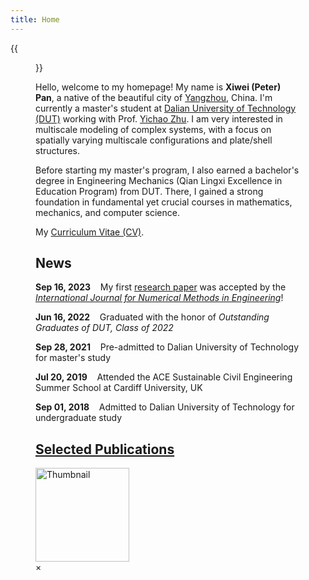 ```yaml
---
title: Home
---
```


{{<figure src="/figures/Xiwei_Portrait.JPG" title="Me at Jinji Lake in Suzhou, Summer 2023 (Credit goes to Jiayi)" width="500">}}

Hello, welcome to my homepage! My name is **Xiwei (Peter) Pan**, a native of the beautiful city of [Yangzhou](https://en.wikipedia.org/wiki/Yangzhou), China. I'm currently a master's student at [Dalian University of Technology (DUT)](https://www.dlut.edu.cn/) working with Prof. [Yichao Zhu](http://faculty.dlut.edu.cn/zhuyc/zh_CN/index/968943/list/index.htm). I am very interested in multiscale modeling of complex systems, with a focus on spatially varying multiscale configurations and plate/shell structures.

Before starting my master's program, I also earned a bachelor's degree in Engineering Mechanics (Qian Lingxi Excellence in Education Program) from DUT. There, I gained a strong foundation in fundamental yet crucial courses in mathematics, mechanics, and computer science.

My [Curriculum Vitae (CV)](/files/Xiwei_CV.pdf).

## News

<p><b>Sep 16, 2023</b>&nbsp;&nbsp;&nbsp;&nbsp;My first <a href="https://onlinelibrary.wiley.com/doi/abs/10.1002/nme.7367">research paper</a> was accepted by the <a href="https://onlinelibrary.wiley.com/journal/10970207"><em>International Journal for Numerical Methods in Engineering</em></a>!</p>

<p><b>Jun 16, 2022</b>&nbsp;&nbsp;&nbsp;&nbsp;Graduated with the honor of <em>Outstanding Graduates of DUT, Class of 2022</em></p>

<p><b>Sep 28, 2021</b>&nbsp;&nbsp;&nbsp;&nbsp;Pre-admitted to Dalian University of Technology for master's study</p>

<p><b>Jul 20, 2019</b>&nbsp;&nbsp;&nbsp;&nbsp;Attended the ACE Sustainable Civil Engineering Summer School at Cardiff University, UK</p>

<p><b>Sep 01, 2018</b>&nbsp;&nbsp;&nbsp;&nbsp;Admitted to Dalian University of Technology for undergraduate study</p>

## [Selected Publications](https://xiweipan.vercel.app/en/projects/)


<meta charset="UTF-8">
<meta name="viewport" content="width=device-width, initial-scale=1.0">
<title>Thumbnail with Enlarged View</title>
<style>
  /* Style for the thumbnail */
  .thumbnail {
    width: 150px;
    cursor: pointer;
    transition: 0.3s;
  }

  /* Add a hover effect to the thumbnail */
  .thumbnail:hover {
    opacity: 0.7;
  }

  /* Style for the modal */
  .modal {
    display: none;
    position: fixed;
    z-index: 1;
    padding-top: 100px;
    left: 0;
    top: 0;
    width: 100%;
    height: 100%;
    overflow: auto;
    background-color: rgb(0,0,0);
    background-color: rgba(0,0,0,0.9);
  }

  /* Style for the enlarged image inside the modal */
  .modal-content {
    margin: auto;
    display: block;
    width: 80%;
    max-width: 700px;
  }

  /* Add animation to the enlarged image */
  .modal-content {
    animation-name: zoom;
    animation-duration: 0.6s;
  }

  @keyframes zoom {
    from {transform: scale(0)}
    to {transform: scale(1)}
  }

  /* Style for the close button */
  .close {
    position: absolute;
    top: 15px;
    right: 35px;
    color: #fff;
    font-size: 40px;
    font-weight: bold;
    transition: 0.3s;
    cursor: pointer;
  }

  .close:hover,
  .close:focus {
    color: #bbb;
    text-decoration: none;
    cursor: pointer;
  }
</style>

<!-- Thumbnail image -->
<img src="/figures/BL.png" alt="Thumbnail" class="thumbnail" id="myThumbnail">

<!-- The Modal -->
<div id="myModal" class="modal">
    <span class="close">&times;</span>
    <img class="modal-content" id="img01">
</div>

<script>
// Get the modal
var modal = document.getElementById("myModal");

// Get the image and insert it inside the modal
var img = document.getElementById("myThumbnail");
var modalImg = document.getElementById("img01");

img.onclick = function(){
    modal.style.display = "block";
    modalImg.src = this.src;
}

// Get the <span> element that closes the modal
var span = document.getElementsByClassName("close")[0];

// When the user clicks on <span> (x), close the modal
span.onclick = function() { 
    modal.style.display = "none";
}
</script>